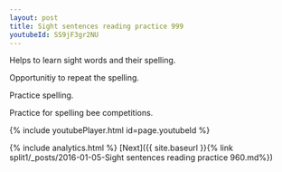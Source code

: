 ```yaml
---
layout: post
title: Sight sentences reading practice 999
youtubeId: SS9jF3gr2NU
---
```

 
 
Helps to learn sight words and their spelling.

Opportunitiy to repeat the spelling. 

Practice spelling. 
 
Practice for spelling bee competitions. 
 
{% include youtubePlayer.html id=page.youtubeId %}
 
 
{% include analytics.html %} 
[Next]({{ site.baseurl }}{% link  split1/_posts/2016-01-05-Sight sentences reading practice 960.md%})
 
